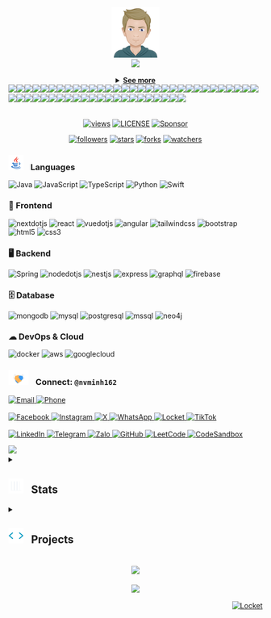 
<p align=center>
  <img height="100" src="https://github.com/nvminh162/nvminh162/blob/main/generator/utils/resources/nvminh162.png?raw=true" alt="nvminh162">
  </br>
  <img src="https://readme-typing-svg.herokuapp.com/?font=Righteous&size=18&center=true&vCenter=true&width=500&height=50&duration=2000&color=ff69b4&lines=I'm+Nguyen+Van+Minh;+I'm+Paul+Nguyen;+Fullstack+Developer">  
</p>  

<details align=center>
  <summary>
    <strong>
      <u>See more</u>
    </strong>
  </summary>
  </br>
  <table align="center">
    <tr border="none">
  <!-- Introduce left -->
  <td width="50%" align="left">

  ```
  🏠 City: Go Vap, Ho Chi Minh

  💼 Job Title: Fullstack Developer

  🗣️ Languages: Vietnamese, English

  🛠️ Specialization: Building applications

  🤖 Interests: AI, code & problem-solving

  ☕ Hobbies: Gym, Coffee & Photography

  🎓 Education: Industrial University of Ho Chi Minh City (IUH)
  ```
  </td>
  <!-- Introduce right -->
  <td width="50%" align="left">
    <img src="https://github.com/nvminh162/nvminh162/blob/main/generator/utils/resources/nvminh162_coding.gif?raw=true" alt="nvminh162 coding" />
  </td>
      </tr>
  </table>
</details><picture><source media="(prefers-color-scheme: light)" srcset="https://nvminh162.github.io/nvminh162/generator/generated/ca83108f0cdfc99db92dc65f70382665607f9ea970759b6f6eb6663a5a643f99ddaf8e6833839446be3c97e9ac61e8259346d691f4a7ce283a42e79800379bc7.png"><source media="(prefers-color-scheme: dark)" srcset="https://nvminh162.github.io/nvminh162/generator/generated/519bfd1efa9ce711e04be428f0a56102f833ae87845c01111382c2040e8af9aa05ac2616bf2b9e44c9ff6e64033a726b703881e361ac99d106e233d7ec4678c8.png"><img src="https://nvminh162.github.io/nvminh162/generator/generated/ca83108f0cdfc99db92dc65f70382665607f9ea970759b6f6eb6663a5a643f99ddaf8e6833839446be3c97e9ac61e8259346d691f4a7ce283a42e79800379bc7.png" width="2.4822695035460995%" /></picture><a href="https://github.com"><picture><source media="(prefers-color-scheme: light)" srcset="https://nvminh162.github.io/nvminh162/generator/generated/d724966c104fd1ac72111cc12507b6b054764364b6f401cf6f18b768c697d28b43770f32a090baf456ac958fbfbc936aa2d06bba2ba6e2d572ddd56be812c29c.png"><source media="(prefers-color-scheme: dark)" srcset="https://nvminh162.github.io/nvminh162/generator/generated/9dd38cebaad30e70c94d66d4709a27d39fe465f582b4b35c8dfce21fa6b1de9dca8f57fe0668bbda48ffa220b5bcd7e704295b28044c35c8bbb6f104432bf119.png"><img src="https://nvminh162.github.io/nvminh162/generator/generated/d724966c104fd1ac72111cc12507b6b054764364b6f401cf6f18b768c697d28b43770f32a090baf456ac958fbfbc936aa2d06bba2ba6e2d572ddd56be812c29c.png" width="1.4184397163120568%" /></picture></a><picture><source media="(prefers-color-scheme: light)" srcset="https://nvminh162.github.io/nvminh162/generator/generated/f06c8a826be4a8d6296c8291cf585a85006330b1d993715ff7a270a4748c842af732d23e0d870f499150f8f96cb81a5b8158f877582d1162c60adf21c011752e.png"><source media="(prefers-color-scheme: dark)" srcset="https://nvminh162.github.io/nvminh162/generator/generated/25df61d4e48f96d1395e39814955bd99e1854fb898746458b821e13e3fc6b947200714166666d80414a023c75610b3db0994ab7182df26aa12e328911ab50fde.png"><img src="https://nvminh162.github.io/nvminh162/generator/generated/f06c8a826be4a8d6296c8291cf585a85006330b1d993715ff7a270a4748c842af732d23e0d870f499150f8f96cb81a5b8158f877582d1162c60adf21c011752e.png" width="0.9456264775413712%" /></picture><a href="https://github.com/nvminh162/nvminh162"><picture><source media="(prefers-color-scheme: light)" srcset="https://nvminh162.github.io/nvminh162/generator/generated/d1b1ce5b59b199264838783af7f381ea36d6228376d99a4c8c6354caf4df5f7f33f8468ac69c37687eda1147f07572fd54ecfa4f5363448f570c3a1a3e5d682b.png"><source media="(prefers-color-scheme: dark)" srcset="https://nvminh162.github.io/nvminh162/generator/generated/6f8582eb0285e625e9a210d78a956be116b527be8c14c6aa54bfdfe798aa31d2f2940889bfa821aeec44f723f5d5842793cd0b3bd0c2d4f435a15129d10e725f.png"><img src="https://nvminh162.github.io/nvminh162/generator/generated/d1b1ce5b59b199264838783af7f381ea36d6228376d99a4c8c6354caf4df5f7f33f8468ac69c37687eda1147f07572fd54ecfa4f5363448f570c3a1a3e5d682b.png" width="1.4184397163120568%" /></picture></a><picture><source media="(prefers-color-scheme: light)" srcset="https://nvminh162.github.io/nvminh162/generator/generated/f06c8a826be4a8d6296c8291cf585a85006330b1d993715ff7a270a4748c842af732d23e0d870f499150f8f96cb81a5b8158f877582d1162c60adf21c011752e.png"><source media="(prefers-color-scheme: dark)" srcset="https://nvminh162.github.io/nvminh162/generator/generated/25df61d4e48f96d1395e39814955bd99e1854fb898746458b821e13e3fc6b947200714166666d80414a023c75610b3db0994ab7182df26aa12e328911ab50fde.png"><img src="https://nvminh162.github.io/nvminh162/generator/generated/f06c8a826be4a8d6296c8291cf585a85006330b1d993715ff7a270a4748c842af732d23e0d870f499150f8f96cb81a5b8158f877582d1162c60adf21c011752e.png" width="0.9456264775413712%" /></picture><a href="https://github.com/nvminh162"><picture><source media="(prefers-color-scheme: light)" srcset="https://nvminh162.github.io/nvminh162/generator/generated/e088cd72721816e5d25a58a7f225c9951217f7830a3083adb1b35f33de4fe92fa0eb0957dd15946621a181e4d40cd80df4849b19153532f536b0ec396524a570.png"><source media="(prefers-color-scheme: dark)" srcset="https://nvminh162.github.io/nvminh162/generator/generated/87f2b494856008d5c3297156297f9717edc7434ac4184006cb955cd11d66a1bdf4292e38d42ab3923c2624f18258337e3ceee233639ae91abe0cb70306ec3983.png"><img src="https://nvminh162.github.io/nvminh162/generator/generated/e088cd72721816e5d25a58a7f225c9951217f7830a3083adb1b35f33de4fe92fa0eb0957dd15946621a181e4d40cd80df4849b19153532f536b0ec396524a570.png" width="1.4184397163120568%" /></picture></a><picture><source media="(prefers-color-scheme: light)" srcset="https://nvminh162.github.io/nvminh162/generator/generated/03144eec6fb38ea493000b0d7c2f468e537f8d3141b22ab43930ad6df09d33db399a8ec3ac96b980cf5ee419ac8e2aceb9251847f4d125390bc27d3b4a733998.png"><source media="(prefers-color-scheme: dark)" srcset="https://nvminh162.github.io/nvminh162/generator/generated/b95f6a375dd21d080c9891112487a4421d19b8b4398928cd067fbfdc12a18a4aa6f05a21b4d87864d340dc5dd65a84277cae86eccd02be5a308850d9cd9e7de7.png"><img src="https://nvminh162.github.io/nvminh162/generator/generated/03144eec6fb38ea493000b0d7c2f468e537f8d3141b22ab43930ad6df09d33db399a8ec3ac96b980cf5ee419ac8e2aceb9251847f4d125390bc27d3b4a733998.png" width="2.2458628841607564%" /></picture><a href="https://nvminh162.github.io/nvminh162.dev"><picture><source media="(prefers-color-scheme: light)" srcset="https://nvminh162.github.io/nvminh162/generator/generated/4f7201380041f385f00cef962bb05a7f221fbdf66762a94429d1259c74cb512ed459c33838b0cc0b8fcc1b82214e06bfa8a33cbd9aa9bc8edfd8c2d0440b7491.png"><source media="(prefers-color-scheme: dark)" srcset="https://nvminh162.github.io/nvminh162/generator/generated/9bb8238e0dece94ea4c541d4b6945470996cfc839b522b75e4c09270e32e1d7a6324e0e49b951222b02ce6566dcba92eca16a7a7e89749d4d786d333432046f4.png"><img src="https://nvminh162.github.io/nvminh162/generator/generated/4f7201380041f385f00cef962bb05a7f221fbdf66762a94429d1259c74cb512ed459c33838b0cc0b8fcc1b82214e06bfa8a33cbd9aa9bc8edfd8c2d0440b7491.png" width="14.420803782505912%" /></picture></a><a href="https://tiktok.com/@nvminh162"><picture><source media="(prefers-color-scheme: light)" srcset="https://nvminh162.github.io/nvminh162/generator/generated/1a314d45d2945a6bde1eb825f5db089d6bc7d1bbca96f0e9d57e14e40ce5e8091009738f1bf116d350764ef702dd9f47119231ba93c9e150772e2512078a1ede.png"><source media="(prefers-color-scheme: dark)" srcset="https://nvminh162.github.io/nvminh162/generator/generated/12937250082898a9e67fe1a0978e25a3ee2c1dff0fafd5a43152bf74cd546f5bef28ff49fa31f675c5a213d35385a09101663f2ba98844e7b0b1c2aa3c6f89f5.png"><img src="https://nvminh162.github.io/nvminh162/generator/generated/1a314d45d2945a6bde1eb825f5db089d6bc7d1bbca96f0e9d57e14e40ce5e8091009738f1bf116d350764ef702dd9f47119231ba93c9e150772e2512078a1ede.png" width="14.420803782505912%" /></picture></a><picture><source media="(prefers-color-scheme: light)" srcset="https://nvminh162.github.io/nvminh162/generator/generated/597329f9b439fdf32d63ee966ee2a4cb1b557bb21c0c3045f62570a27b26a6d0b47e478315eb6867db31d296e259ccd015d8b1496f3698fb153a36c7ca33cfa8.png"><source media="(prefers-color-scheme: dark)" srcset="https://nvminh162.github.io/nvminh162/generator/generated/30f12dd54e806a36eaffdc151e2304007de0319f17a42ef8c580944181a037231b1cdd50ce2be2231dd32a45e941c0883c750e7d86d75e98bc55fad091824129.png"><img src="https://nvminh162.github.io/nvminh162/generator/generated/597329f9b439fdf32d63ee966ee2a4cb1b557bb21c0c3045f62570a27b26a6d0b47e478315eb6867db31d296e259ccd015d8b1496f3698fb153a36c7ca33cfa8.png" width="1.1820330969267139%" /></picture><a href="https://instagram.com/nvminh162"><picture><source media="(prefers-color-scheme: light)" srcset="https://nvminh162.github.io/nvminh162/generator/generated/4581acb65ae7aed08c14e6370db2d55f3cfed18a77efd91a8f35d5881ab0b7128b7cdd51b52a9b529d6f20932fad509874fa6743604c3a2f3e269e7ef7945477.png"><source media="(prefers-color-scheme: dark)" srcset="https://nvminh162.github.io/nvminh162/generator/generated/56377f7a278b5f2d2e5bb4a3581b139aad52995a9009a4a37b1bcea3987df6425cc361f280fb0073f18128573963b9d865748bf8ce7f00229e071ebe97cfa8b3.png"><img src="https://nvminh162.github.io/nvminh162/generator/generated/4581acb65ae7aed08c14e6370db2d55f3cfed18a77efd91a8f35d5881ab0b7128b7cdd51b52a9b529d6f20932fad509874fa6743604c3a2f3e269e7ef7945477.png" width="14.893617021276595%" /></picture></a><picture><source media="(prefers-color-scheme: light)" srcset="https://nvminh162.github.io/nvminh162/generator/generated/f5f61aab6b31c861483f886f589f46625f2071cb718d4b118fb06763850a18181a2162d8d1899dc3c0368aca8d808ee8fc6ccf47e29e60c6431a5f6c7107bd6f.png"><source media="(prefers-color-scheme: dark)" srcset="https://nvminh162.github.io/nvminh162/generator/generated/4636e8f9d5aae348e3ba7002c3256342eef345ce4adae7b07d752c42b1c9bcaf60bfb38653047aba716dcf67e0c54835881a9c1db219c5918775261597b4bb96.png"><img src="https://nvminh162.github.io/nvminh162/generator/generated/f5f61aab6b31c861483f886f589f46625f2071cb718d4b118fb06763850a18181a2162d8d1899dc3c0368aca8d808ee8fc6ccf47e29e60c6431a5f6c7107bd6f.png" width="0.2364066193853428%" /></picture><a href="https://x.com/nvminh16"><picture><source media="(prefers-color-scheme: light)" srcset="https://nvminh162.github.io/nvminh162/generator/generated/1d81ba50d3ce68e7d6f283e27ab46ce656385e58ce730b85433c3f37e1e22737676ee6fd8bc5d5c0ff2374a5ce471b8e31555eb72a8e18654549616dd0693b70.png"><source media="(prefers-color-scheme: dark)" srcset="https://nvminh162.github.io/nvminh162/generator/generated/a9ca47b6182e2af1344468da54d99b769d77b5d5e04c79f773e360c162290f57f2bb540e2fc956213e07f413d4c747a8ad9aa49c05ac24576e2307937692c3bc.png"><img src="https://nvminh162.github.io/nvminh162/generator/generated/1d81ba50d3ce68e7d6f283e27ab46ce656385e58ce730b85433c3f37e1e22737676ee6fd8bc5d5c0ff2374a5ce471b8e31555eb72a8e18654549616dd0693b70.png" width="14.775413711583923%" /></picture></a><picture><source media="(prefers-color-scheme: light)" srcset="https://nvminh162.github.io/nvminh162/generator/generated/f5f61aab6b31c861483f886f589f46625f2071cb718d4b118fb06763850a18181a2162d8d1899dc3c0368aca8d808ee8fc6ccf47e29e60c6431a5f6c7107bd6f.png"><source media="(prefers-color-scheme: dark)" srcset="https://nvminh162.github.io/nvminh162/generator/generated/4636e8f9d5aae348e3ba7002c3256342eef345ce4adae7b07d752c42b1c9bcaf60bfb38653047aba716dcf67e0c54835881a9c1db219c5918775261597b4bb96.png"><img src="https://nvminh162.github.io/nvminh162/generator/generated/f5f61aab6b31c861483f886f589f46625f2071cb718d4b118fb06763850a18181a2162d8d1899dc3c0368aca8d808ee8fc6ccf47e29e60c6431a5f6c7107bd6f.png" width="0.2364066193853428%" /></picture><a href="https://youtube.com/@nvminh162"><picture><source media="(prefers-color-scheme: light)" srcset="https://nvminh162.github.io/nvminh162/generator/generated/bda44648d75f8102540bd192dbaaefbae40393c2157aacfbfd0d958adc4e0740cfafbcfd086d3019e3187be18e182263d9aeed43a68cf9571d3e4eb6a7ae11de.png"><source media="(prefers-color-scheme: dark)" srcset="https://nvminh162.github.io/nvminh162/generator/generated/cffc509b4c1ea233efba4cff997e6386cc7440b9e651986cce43a1da72316c624226f9d40b380f70fec03bbd89500a24630204b319a2599301e28a5e5555abe2.png"><img src="https://nvminh162.github.io/nvminh162/generator/generated/bda44648d75f8102540bd192dbaaefbae40393c2157aacfbfd0d958adc4e0740cfafbcfd086d3019e3187be18e182263d9aeed43a68cf9571d3e4eb6a7ae11de.png" width="14.775413711583923%" /></picture></a><picture><source media="(prefers-color-scheme: light)" srcset="https://nvminh162.github.io/nvminh162/generator/generated/23f90f56c4d8a91b7a82678b72314cf110f99ce85126ec301086bb24d99034c55924323011970d306e36fc9e31b7fa2af1939d4ee8ea2ed6a95fbd7d98070021.png"><source media="(prefers-color-scheme: dark)" srcset="https://nvminh162.github.io/nvminh162/generator/generated/34b0aee0dca57e795e3ea370dc4fd54a1fee5111943511055c96a3810cf46c04cdcbc8e52ea0484f0d653f66d2067c2210a098fa55e69639ba1edb4022f9888b.png"><img src="https://nvminh162.github.io/nvminh162/generator/generated/23f90f56c4d8a91b7a82678b72314cf110f99ce85126ec301086bb24d99034c55924323011970d306e36fc9e31b7fa2af1939d4ee8ea2ed6a95fbd7d98070021.png" width="0.7092198581560284%" /></picture><a href="https://github.com/nvminh162/nvminh162/issues/new"><picture><source media="(prefers-color-scheme: light)" srcset="https://nvminh162.github.io/nvminh162/generator/generated/54b12684018b3e468b1383c224a414c3be995d5afc08b0bcf752fb5d37588ba987daad1b01febdc50558af6bb7df959e0d6690de70a522f85c61e200b99f1f79.png"><source media="(prefers-color-scheme: dark)" srcset="https://nvminh162.github.io/nvminh162/generator/generated/741a9d5614908f3b84f46fa661819d60169b986420aa37441684332656dfb531b770fb7d13c95ec78a9f7c178888e670739a9f86a848229e0f925bc93dcdb048.png"><img src="https://nvminh162.github.io/nvminh162/generator/generated/54b12684018b3e468b1383c224a414c3be995d5afc08b0bcf752fb5d37588ba987daad1b01febdc50558af6bb7df959e0d6690de70a522f85c61e200b99f1f79.png" width="3.546099290780142%" /></picture></a><picture><source media="(prefers-color-scheme: light)" srcset="https://nvminh162.github.io/nvminh162/generator/generated/bf7c083066cb3422541e8e3cd3ab6be2e501488f0068e0e24f52cd424d7bea90c15f80b4b65deb1953b9e39293550fed36773f5aa3db417b7b7f4a6655560450.png"><source media="(prefers-color-scheme: dark)" srcset="https://nvminh162.github.io/nvminh162/generator/generated/e3294606465429e4fc65849fad0b18ebec51cfef22f1668393610a5823bd494a3ff9a933869d57517f8ef88fa0b12d9f5a9c15d28845c95acf600ed734333cd0.png"><img src="https://nvminh162.github.io/nvminh162/generator/generated/bf7c083066cb3422541e8e3cd3ab6be2e501488f0068e0e24f52cd424d7bea90c15f80b4b65deb1953b9e39293550fed36773f5aa3db417b7b7f4a6655560450.png" width="5.91016548463357%" /></picture><a href="https://github.com/nvminh162"><picture><source media="(prefers-color-scheme: light)" srcset="https://nvminh162.github.io/nvminh162/generator/generated/1ed11a6c427305e1271f13aaea97fe3fd9b4a7e1c1515860649807894787c0d353b173750aac1b5f6060298447ded8a636f9f8f2ab2f84bc5cb382a264aac018.png"><source media="(prefers-color-scheme: dark)" srcset="https://nvminh162.github.io/nvminh162/generator/generated/295e5c80fb8f8aac9945b1e2e72f5b147be4c0d423f5471af45e5957b927fb2bb4d77f48f47def3084f387f37bb641eeaaf075a6f82362964b489619336300f2.png"><img src="https://nvminh162.github.io/nvminh162/generator/generated/1ed11a6c427305e1271f13aaea97fe3fd9b4a7e1c1515860649807894787c0d353b173750aac1b5f6060298447ded8a636f9f8f2ab2f84bc5cb382a264aac018.png" width="3.309692671394799%" /></picture></a><picture><source media="(prefers-color-scheme: light)" srcset="https://nvminh162.github.io/nvminh162/generator/generated/f641045892a68cbd560fbda7a6581fdc8f7ae834e64ff440351f519a9dd88686cc632d89ef92c2119ef71720ce8f43b36b69aca4c902cb55801b70f5b2f64a1a.png"><source media="(prefers-color-scheme: dark)" srcset="https://nvminh162.github.io/nvminh162/generator/generated/c12a1db6b2a8b27a4f786505381a961b39004087e45afaf9505cff500dd5d92eae07fb68c1fddb6af51c1157a3289dd1484d161ebe139e9e5eb5fc6326359621.png"><img src="https://nvminh162.github.io/nvminh162/generator/generated/f641045892a68cbd560fbda7a6581fdc8f7ae834e64ff440351f519a9dd88686cc632d89ef92c2119ef71720ce8f43b36b69aca4c902cb55801b70f5b2f64a1a.png" width="0.7092198581560284%" /></picture><picture><source media="(prefers-color-scheme: light)" srcset="https://nvminh162.github.io/nvminh162/generator/generated/8c597673fa594dc952ddde5af35bf6caaba0fa41560e8bb092189020216963257a55854df7a49d4ae34bb39ebc2beae03db525a4b108c349a355d4e04b2d0770.png"><source media="(prefers-color-scheme: dark)" srcset="https://nvminh162.github.io/nvminh162/generator/generated/fe1cbc426cdde09fd64215f5c2cabfaa09670ec29eb1a019bd2d4cf63a873c00fe470a5dd65b66fbde62ae3bfbf99821c08ad64f4b3efef75b9d405b8fe29742.png"><img src="https://nvminh162.github.io/nvminh162/generator/generated/8c597673fa594dc952ddde5af35bf6caaba0fa41560e8bb092189020216963257a55854df7a49d4ae34bb39ebc2beae03db525a4b108c349a355d4e04b2d0770.png" width="8.865248226950355%" /></picture><a href="https://github.com/nvminh162"><picture><source media="(prefers-color-scheme: light)" srcset="https://nvminh162.github.io/nvminh162/generator/generated/2c93c816c582494ef10e639f216116245e1939910ec6ff10227d77c6c412850d812bc967c5cb23331e9d3e9cfbd362cb795ba658537032599558b2bb6eb33b05.png"><source media="(prefers-color-scheme: dark)" srcset="https://nvminh162.github.io/nvminh162/generator/generated/c89a9a753129b412c183c52457bbb069b54219c2e90ac2be794ea052086acca38a696542359556d62564955c698c1555d2901057515573f83f66cec624152e1d.png"><img src="https://nvminh162.github.io/nvminh162/generator/generated/2c93c816c582494ef10e639f216116245e1939910ec6ff10227d77c6c412850d812bc967c5cb23331e9d3e9cfbd362cb795ba658537032599558b2bb6eb33b05.png" width="1.5366430260047281%" /></picture></a><picture><source media="(prefers-color-scheme: light)" srcset="https://nvminh162.github.io/nvminh162/generator/generated/b85fb7049a6821fc8915369385a39e8a426a6c17ec6eaac2ce098d829d0ae97ac0e5744b5cc678a3d2dfe65107c88d02863fccfbe3500afd771ecc6e9c200bf8.png"><source media="(prefers-color-scheme: dark)" srcset="https://nvminh162.github.io/nvminh162/generator/generated/65ed923b5e17022ebdb72fb00f4e556424c84f3ede501d8b8006dbc34ac6253bded2c152c9e547faf36f4ec6d514a925598b7345c4e773bf85b29d451a0e6342.png"><img src="https://nvminh162.github.io/nvminh162/generator/generated/b85fb7049a6821fc8915369385a39e8a426a6c17ec6eaac2ce098d829d0ae97ac0e5744b5cc678a3d2dfe65107c88d02863fccfbe3500afd771ecc6e9c200bf8.png" width="1.8912529550827424%" /></picture><a href="https://nvminh162.github.io/nvminh162.dev"><picture><source media="(prefers-color-scheme: light)" srcset="https://nvminh162.github.io/nvminh162/generator/generated/f104317f8d591077a822e9bc45ef1e5a574c0d049c43cc069599b834897c2d78fa73aa33a19857cb9a453ebdaa48cc9a56b1679558c11c3237abea4e736fb920.png"><source media="(prefers-color-scheme: dark)" srcset="https://nvminh162.github.io/nvminh162/generator/generated/718b6f31db5564705b8094266a4b7036b299470b6176f8e2c45f8057ade97afcefcadef88c005e3c73e5b26e7c72c729d2718236dfff781e2fe2efd9756784ca.png"><img src="https://nvminh162.github.io/nvminh162/generator/generated/f104317f8d591077a822e9bc45ef1e5a574c0d049c43cc069599b834897c2d78fa73aa33a19857cb9a453ebdaa48cc9a56b1679558c11c3237abea4e736fb920.png" width="86.99763593380615%" /></picture></a><picture><source media="(prefers-color-scheme: light)" srcset="https://nvminh162.github.io/nvminh162/generator/generated/40204f0bb3f056cd387712574833e372ec284b4c37e97caec0d813d9aa4d1beeb34b21da98920c2c9569423e31f5f24c89c17cacf2cec5b7f36961bb069e1c96.png"><source media="(prefers-color-scheme: dark)" srcset="https://nvminh162.github.io/nvminh162/generator/generated/7744272c840db90c80e96a1bb14f5b23240d3301315b7f62ff32acda74c1793a5224f78ff716294cd5407fc152bc4b98b7365f3166f55a0523005eedaed0cb74.png"><img src="https://nvminh162.github.io/nvminh162/generator/generated/40204f0bb3f056cd387712574833e372ec284b4c37e97caec0d813d9aa4d1beeb34b21da98920c2c9569423e31f5f24c89c17cacf2cec5b7f36961bb069e1c96.png" width="0.7092198581560284%" /></picture><picture><source media="(prefers-color-scheme: light)" srcset="https://nvminh162.github.io/nvminh162/generator/generated/ef79bdfc309beb2e656f1e992d12c8868d6c2a6793092113136fc543e1d3eaffc47c340d8308a60bf468d17733f97553c12c0c39fcdfa1e91ab4e9fce294eaea.png"><source media="(prefers-color-scheme: dark)" srcset="https://nvminh162.github.io/nvminh162/generator/generated/de4932794a12a8353a3c947fc02f1d8e08f6c30b9dc9cae4338c8b1f1a540e726095f9c0e7cbab94e5f9587746aefd4918b4f46df986c955ec0f266063ee4311.png"><img src="https://nvminh162.github.io/nvminh162/generator/generated/ef79bdfc309beb2e656f1e992d12c8868d6c2a6793092113136fc543e1d3eaffc47c340d8308a60bf468d17733f97553c12c0c39fcdfa1e91ab4e9fce294eaea.png" width="100%" /></picture><picture><source media="(prefers-color-scheme: light)" srcset="https://nvminh162.github.io/nvminh162/generator/generated/351903b727a772b56f04b8da981a323bd1d5147219c9be8582fc99b1a319ffce02c2699e63ccb1713e56312a369775cedef245571b185142cabd23c5009e56ae.png"><source media="(prefers-color-scheme: dark)" srcset="https://nvminh162.github.io/nvminh162/generator/generated/aece4e23e3e2d06c5b409c7f98572d9d6260907f03ef78f7a6573eacfb7c1171f37a684895b0927723f3b1cbf1a2e0695802c0c58af7d376b96b2f64905b4063.png"><img src="https://nvminh162.github.io/nvminh162/generator/generated/351903b727a772b56f04b8da981a323bd1d5147219c9be8582fc99b1a319ffce02c2699e63ccb1713e56312a369775cedef245571b185142cabd23c5009e56ae.png" width="20.44917257683215%" /></picture><a href="#"><picture><source media="(prefers-color-scheme: light)" srcset="https://nvminh162.github.io/nvminh162/generator/generated/120d66a498e3a41f60ecf7c5c9a2db3ef599a89c3652398b0f0d4e9555a886d0ff5d7654efd3b536f13771a01ef5977aff6e8c97d7aa49af464187df1bdfbffb.png"><source media="(prefers-color-scheme: dark)" srcset="https://nvminh162.github.io/nvminh162/generator/generated/3e86ab8d324ae6a4a4bea42a26505cec0cc6929bfe242df3fb8d5e8d951727ca23b7be7218b011929685b3e0d39d5714efc40fde6d37c60b472130d6106d60d6.png"><img src="https://nvminh162.github.io/nvminh162/generator/generated/120d66a498e3a41f60ecf7c5c9a2db3ef599a89c3652398b0f0d4e9555a886d0ff5d7654efd3b536f13771a01ef5977aff6e8c97d7aa49af464187df1bdfbffb.png" width="15.839243498817968%" /></picture></a><picture><source media="(prefers-color-scheme: light)" srcset="https://nvminh162.github.io/nvminh162/generator/generated/08a4377e312b23ab1d02992ebc4bacec5072b173f2e00bddd7301607aa7c5e55e003077efa8dbb2b9473216bd690fe6adf7e1c1cc98d1e2aa56f3eb17a0239d0.png"><source media="(prefers-color-scheme: dark)" srcset="https://nvminh162.github.io/nvminh162/generator/generated/c17698351d354494435fa3728d59cb27fd25177afde94edc70a6b5ffe9bc284178e6b9da29325757f27adac5b58daea1299be6ccc96d77b45c1bf3cf106e7cca.png"><img src="https://nvminh162.github.io/nvminh162/generator/generated/08a4377e312b23ab1d02992ebc4bacec5072b173f2e00bddd7301607aa7c5e55e003077efa8dbb2b9473216bd690fe6adf7e1c1cc98d1e2aa56f3eb17a0239d0.png" width="6.8557919621749415%" /></picture><a href="#"><picture><source media="(prefers-color-scheme: light)" srcset="https://nvminh162.github.io/nvminh162/generator/generated/6701063014655ec3ee3c48ce35b28371cc614639f08ebb1876d1716c4b17b990a0b077cc6f093069632e216438f804807b9b476bc3688f8680e470e90a9cb45b.png"><source media="(prefers-color-scheme: dark)" srcset="https://nvminh162.github.io/nvminh162/generator/generated/4737610a79781932f1e0defe835d7b3c647b08a6179b8de839f527dd63714509e89315fb9521cd3ec9c1cefe6a7736e88596caaca494bad35f38ad274f5b113f.png"><img src="https://nvminh162.github.io/nvminh162/generator/generated/6701063014655ec3ee3c48ce35b28371cc614639f08ebb1876d1716c4b17b990a0b077cc6f093069632e216438f804807b9b476bc3688f8680e470e90a9cb45b.png" width="13.59338061465721%" /></picture></a><picture><source media="(prefers-color-scheme: light)" srcset="https://nvminh162.github.io/nvminh162/generator/generated/3a40ac5cc534f146a0fff87e50797e0708fec2a771729bd9905b6a870de7322fc4fea5c79a58921615df31442febfae81357ac4967783c1b8960d73136a96a35.png"><source media="(prefers-color-scheme: dark)" srcset="https://nvminh162.github.io/nvminh162/generator/generated/7e40b95906e9f1a29e3301b4b1853969d8101792eac963b65c77c97ada1d7976337e4d10ddcc056fb5758f8fb2f8b37180086039dcddcb584bb37f0e441bebb9.png"><img src="https://nvminh162.github.io/nvminh162/generator/generated/3a40ac5cc534f146a0fff87e50797e0708fec2a771729bd9905b6a870de7322fc4fea5c79a58921615df31442febfae81357ac4967783c1b8960d73136a96a35.png" width="6.8557919621749415%" /></picture><a href="#"><picture><source media="(prefers-color-scheme: light)" srcset="https://nvminh162.github.io/nvminh162/generator/generated/046c4e6f6ae80e1e2ff16a9a41ca372b4dee234573551d134df1c279afb5c2e18e07597846fb8b9c9b58d590987284639ad662f092dd899abec8d071ec83da34.png"><source media="(prefers-color-scheme: dark)" srcset="https://nvminh162.github.io/nvminh162/generator/generated/697abbdcc832085cc43b5b50aa3a78a84c0d190d09b5b203927c3c486e5d6f564abfd7f78c00760b789b680ff1dd2b536ffbdc1c6b28362d2b24b5af6bc69afe.png"><img src="https://nvminh162.github.io/nvminh162/generator/generated/046c4e6f6ae80e1e2ff16a9a41ca372b4dee234573551d134df1c279afb5c2e18e07597846fb8b9c9b58d590987284639ad662f092dd899abec8d071ec83da34.png" width="15.839243498817968%" /></picture></a><picture><source media="(prefers-color-scheme: light)" srcset="https://nvminh162.github.io/nvminh162/generator/generated/cc4e3b61cf2aeb0cd17d1eb34566b6d9370f784711166bce27982007566e8391375319b7689b7de947c98c8c46419ef75fa881bddc073f5fab5662c4b934931a.png"><source media="(prefers-color-scheme: dark)" srcset="https://nvminh162.github.io/nvminh162/generator/generated/e3e6eca3aef1661f7ed2a6bc7dd413ce18b461e03c27590b8494d6b45c73eaff51168145f51c6cb8cb9356e1d117046ce5fa3e9afa0cee6ab266872cb92926ab.png"><img src="https://nvminh162.github.io/nvminh162/generator/generated/cc4e3b61cf2aeb0cd17d1eb34566b6d9370f784711166bce27982007566e8391375319b7689b7de947c98c8c46419ef75fa881bddc073f5fab5662c4b934931a.png" width="20.56737588652482%" /></picture><picture><source media="(prefers-color-scheme: light)" srcset="https://nvminh162.github.io/nvminh162/generator/generated/1ef88b49bc5350269511e5826ba5120718f82762ca053ad4bd3382adc01a4dfe4f3dc93b1b18a7986fa3504c0d12610574aff330af1d45b8da202324a63e15df.png"><source media="(prefers-color-scheme: dark)" srcset="https://nvminh162.github.io/nvminh162/generator/generated/cd165813266c21326b5c02f4607a75f526737d5ff37b595dfe4e43e76cc00e33f07ef1da6bd8956d374405fd8b2511bada454a3639360409c69f65feb4a7b106.png"><img src="https://nvminh162.github.io/nvminh162/generator/generated/1ef88b49bc5350269511e5826ba5120718f82762ca053ad4bd3382adc01a4dfe4f3dc93b1b18a7986fa3504c0d12610574aff330af1d45b8da202324a63e15df.png" width="16.78486997635934%" /></picture><a href="https://github.com/nvminh162/nvminh162/blob/main/README.md"><picture><source media="(prefers-color-scheme: light)" srcset="https://nvminh162.github.io/nvminh162/generator/generated/f6e5b6110f8f661ff9c6bd9c6978311ac13fa1328844ce2f1430b8f5c36456a2b622189ab3cd3ad79d1fdf24de5ee05cdcdd31d6bb740c07866e86b4db27928c.png"><source media="(prefers-color-scheme: dark)" srcset="https://nvminh162.github.io/nvminh162/generator/generated/3cc8163a1cbbcb952fcd3eb6ba0f06744aee4c4e1cfc5c515e594ed08878ec3e7f4e3568a8414be19cdc5bf125eb27c41a0940a69187ebfb1263a40f884205c5.png"><img src="https://nvminh162.github.io/nvminh162/generator/generated/f6e5b6110f8f661ff9c6bd9c6978311ac13fa1328844ce2f1430b8f5c36456a2b622189ab3cd3ad79d1fdf24de5ee05cdcdd31d6bb740c07866e86b4db27928c.png" width="43.61702127659575%" /></picture></a><picture><source media="(prefers-color-scheme: light)" srcset="https://nvminh162.github.io/nvminh162/generator/generated/a9d1ca2e37092ac39b502f5b510df531c3542c2026d7d8da5672bb6b7e27714d8e8fe9f1e2c2e43e8910ba4322645614a4b11a1b330a628ddce6f8dc73e0d838.png"><source media="(prefers-color-scheme: dark)" srcset="https://nvminh162.github.io/nvminh162/generator/generated/1a41c4ad94136f83938bf5411071bb3a7d440e1f057d067f2d8091400d4e42c14f93d0e4ecfc1e7f2414130801d785c957abebb6e7b2e23272bc0f5c97c2f30d.png"><img src="https://nvminh162.github.io/nvminh162/generator/generated/a9d1ca2e37092ac39b502f5b510df531c3542c2026d7d8da5672bb6b7e27714d8e8fe9f1e2c2e43e8910ba4322645614a4b11a1b330a628ddce6f8dc73e0d838.png" width="3.4278959810874707%" /></picture><a href="https://github.com/nvminh162/nvminh162/blob/main/generator/data/figma-exports/nvminh162-dark.png"><picture><source media="(prefers-color-scheme: light)" srcset="https://nvminh162.github.io/nvminh162/generator/generated/d99c816cd83e9b484eaef1406f5b3428c5db29ccbca62201d866f8ac10b573ca6edf5f30be4012c00f6c976368fe92aaf45320c395a4dc4a31b9ef84a488d352.png"><source media="(prefers-color-scheme: dark)" srcset="https://nvminh162.github.io/nvminh162/generator/generated/631dd9b20e9184d679776c47bcf0def3b59c8e98c6e1ba62ba744bfc1c66ff8b8ae9fa25e1cc4fff780af122d45d9a0e60ba7f3aaeca77b30200e7288e2920a4.png"><img src="https://nvminh162.github.io/nvminh162/generator/generated/d99c816cd83e9b484eaef1406f5b3428c5db29ccbca62201d866f8ac10b573ca6edf5f30be4012c00f6c976368fe92aaf45320c395a4dc4a31b9ef84a488d352.png" width="19.38534278959811%" /></picture></a><picture><source media="(prefers-color-scheme: light)" srcset="https://nvminh162.github.io/nvminh162/generator/generated/1ef88b49bc5350269511e5826ba5120718f82762ca053ad4bd3382adc01a4dfe4f3dc93b1b18a7986fa3504c0d12610574aff330af1d45b8da202324a63e15df.png"><source media="(prefers-color-scheme: dark)" srcset="https://nvminh162.github.io/nvminh162/generator/generated/cd165813266c21326b5c02f4607a75f526737d5ff37b595dfe4e43e76cc00e33f07ef1da6bd8956d374405fd8b2511bada454a3639360409c69f65feb4a7b106.png"><img src="https://nvminh162.github.io/nvminh162/generator/generated/1ef88b49bc5350269511e5826ba5120718f82762ca053ad4bd3382adc01a4dfe4f3dc93b1b18a7986fa3504c0d12610574aff330af1d45b8da202324a63e15df.png" width="16.78486997635934%" /></picture><picture><source media="(prefers-color-scheme: light)" srcset="https://nvminh162.github.io/nvminh162/generator/generated/b3b42481b1b860d92094aca2908afb03bac6e04d88d08e8b4475f49cec9db7d67ea9a6c3f54ae4b6fb0923cac9016bfedd77d1c19281735da81e5fed8a36d302.png"><source media="(prefers-color-scheme: dark)" srcset="https://nvminh162.github.io/nvminh162/generator/generated/6ec326d9c818a35611dedb957cab262d5b292ba94811aa1d20b869f2510ad0f6a998fc6ab3a7c0d21821dc0dfb2515ae415ba96efc31a51896468a4d37d9f0fb.png"><img src="https://nvminh162.github.io/nvminh162/generator/generated/b3b42481b1b860d92094aca2908afb03bac6e04d88d08e8b4475f49cec9db7d67ea9a6c3f54ae4b6fb0923cac9016bfedd77d1c19281735da81e5fed8a36d302.png" width="16.78486997635934%" /></picture><a href="https://github.com/nvminh162/nvminh162/blob/main/README.md"><picture><source media="(prefers-color-scheme: light)" srcset="https://nvminh162.github.io/nvminh162/generator/generated/readme-light.c506dff543a66c9bc9a2d3e45d64e95a92ffcf57716ef4388090dd2a0c905346d56f9aff1a37effe6af773d44667ac487450bd8fe7c4679c0678e513b3f0d7a7.png"><source media="(prefers-color-scheme: dark)" srcset="https://nvminh162.github.io/nvminh162/generator/generated/readme-dark.8d02584fd6a7275998d87596a644bd6c29e0790387afce11362492c1e26164d027e52bea74cf68f2f254db9d7d930162ba9b89810cd220ddef59c7758605d7f0.png"><img src="https://nvminh162.github.io/nvminh162/generator/generated/readme-light.c506dff543a66c9bc9a2d3e45d64e95a92ffcf57716ef4388090dd2a0c905346d56f9aff1a37effe6af773d44667ac487450bd8fe7c4679c0678e513b3f0d7a7.png" width="43.61702127659575%" /></picture></a><picture><source media="(prefers-color-scheme: light)" srcset="https://nvminh162.github.io/nvminh162/generator/generated/9e9ba37072ca21630e337f7399d557a1402540c540905b93b405735777af4e13f95ea7cbf151ef0a38fe150d6f469d3de11917b6cf72b795d257c5e6f22e1ea4.png"><source media="(prefers-color-scheme: dark)" srcset="https://nvminh162.github.io/nvminh162/generator/generated/39822fde2b2347e7db7affdaa9c059284581bc6eee1fbae669659ac91fe92b15774382b295bf0819664c4ce783372e083f0bb85b254f619021b24af35140db4d.png"><img src="https://nvminh162.github.io/nvminh162/generator/generated/9e9ba37072ca21630e337f7399d557a1402540c540905b93b405735777af4e13f95ea7cbf151ef0a38fe150d6f469d3de11917b6cf72b795d257c5e6f22e1ea4.png" width="3.4278959810874707%" /></picture><a href="https://github.com/nvminh162/nvminh162/blob/main/generator/data/figma-exports/nvminh162-dark.png"><picture><source media="(prefers-color-scheme: light)" srcset="https://nvminh162.github.io/nvminh162/generator/generated/9680a2fcd6743d0c86a802b4b9f8946b540aeedc622ab69fa62a27a4cca35f970e05c62b66faa8ab1f7257f4afe289fb486af443904bc00a4aa519428a973b76.png"><source media="(prefers-color-scheme: dark)" srcset="https://nvminh162.github.io/nvminh162/generator/generated/72591ec0d75674606c4c72d943a82ad0b7785aa4604ce4cf394abe7a46be5f286f618c4a962ba8613de31ad3a15464ce875f3df1472685bae6eeefc2270bd497.png"><img src="https://nvminh162.github.io/nvminh162/generator/generated/9680a2fcd6743d0c86a802b4b9f8946b540aeedc622ab69fa62a27a4cca35f970e05c62b66faa8ab1f7257f4afe289fb486af443904bc00a4aa519428a973b76.png" width="19.38534278959811%" /></picture></a><picture><source media="(prefers-color-scheme: light)" srcset="https://nvminh162.github.io/nvminh162/generator/generated/b3b42481b1b860d92094aca2908afb03bac6e04d88d08e8b4475f49cec9db7d67ea9a6c3f54ae4b6fb0923cac9016bfedd77d1c19281735da81e5fed8a36d302.png"><source media="(prefers-color-scheme: dark)" srcset="https://nvminh162.github.io/nvminh162/generator/generated/6ec326d9c818a35611dedb957cab262d5b292ba94811aa1d20b869f2510ad0f6a998fc6ab3a7c0d21821dc0dfb2515ae415ba96efc31a51896468a4d37d9f0fb.png"><img src="https://nvminh162.github.io/nvminh162/generator/generated/b3b42481b1b860d92094aca2908afb03bac6e04d88d08e8b4475f49cec9db7d67ea9a6c3f54ae4b6fb0923cac9016bfedd77d1c19281735da81e5fed8a36d302.png" width="16.78486997635934%" /></picture><picture><source media="(prefers-color-scheme: light)" srcset="https://nvminh162.github.io/nvminh162/generator/generated/78d10e9d4730eb0f98d542287969b652c62ccb82c8f8a77657cb63e9679940317d7dc8c7fd5f055a38e341e7cd29ab36e73ef5110ca43228781058a16571c15d.png"><source media="(prefers-color-scheme: dark)" srcset="https://nvminh162.github.io/nvminh162/generator/generated/c23be76c6a1fab0d4803719da9042ba3ecbbbd3ad77a7fa1b5e509fba51c93faf1a7cc62ade1f59af6962d512f7f9559b38af4bbaa9ad560c41e67bacf28f570.png"><img src="https://nvminh162.github.io/nvminh162/generator/generated/78d10e9d4730eb0f98d542287969b652c62ccb82c8f8a77657cb63e9679940317d7dc8c7fd5f055a38e341e7cd29ab36e73ef5110ca43228781058a16571c15d.png" width="35.1063829787234%" /></picture><a href="#"><picture><source media="(prefers-color-scheme: light)" srcset="https://nvminh162.github.io/nvminh162/generator/generated/f04c49e2b27ab7b5a15114ca35f9637830208d36a0b502549d8967170722aca0a6f4cc92db1582a8964d67b613757d77dd1e2d90ce25f379e29bc8499a334cbc.png"><source media="(prefers-color-scheme: dark)" srcset="https://nvminh162.github.io/nvminh162/generator/generated/724ea1ea81548b54950872d5fd92db22fc1787821f68867744685fd99b8bf27addbf394904fdf14323654acda5866be72cd7093a27302d3f41e1d541a60c0886.png"><img src="https://nvminh162.github.io/nvminh162/generator/generated/f04c49e2b27ab7b5a15114ca35f9637830208d36a0b502549d8967170722aca0a6f4cc92db1582a8964d67b613757d77dd1e2d90ce25f379e29bc8499a334cbc.png" width="4.846335697399527%" /></picture></a><a href="https://github.com/nvminh162/nvminh162/issues/new"><picture><source media="(prefers-color-scheme: light)" srcset="https://nvminh162.github.io/nvminh162/generator/generated/ec622ee81740a241b690ff00ab589a6e4dcf3b17fb256115466b8d42109d37549081978d6ccd89a759632ef1929a4f2569dbbe61fb0a25d9987c52f365ec1382.png"><source media="(prefers-color-scheme: dark)" srcset="https://nvminh162.github.io/nvminh162/generator/generated/4969ea3f9d5dcf7f7e82d8661c41d59386a78109ffd0c5d28492409f2161557826dd2e2f13ede24dde80a2551b01c4d7273a7fe3caa6221b62b4ad15658332cd.png"><img src="https://nvminh162.github.io/nvminh162/generator/generated/ec622ee81740a241b690ff00ab589a6e4dcf3b17fb256115466b8d42109d37549081978d6ccd89a759632ef1929a4f2569dbbe61fb0a25d9987c52f365ec1382.png" width="5.08274231678487%" /></picture></a><a href="https://zalo.me/0353999798"><picture><source media="(prefers-color-scheme: light)" srcset="https://nvminh162.github.io/nvminh162/generator/generated/c2d7d3d83bdd6f179cfa7c6c1cd7435f1d0f601aae4f361f410873e51c1f798130070569dcbc0178937e04baab348895ac2595809534e267f6f3ad19987822ce.png"><source media="(prefers-color-scheme: dark)" srcset="https://nvminh162.github.io/nvminh162/generator/generated/9403a8aa0dc1011893247e9469d4278881644e7e564d99b1e270c8ff1b88d634cc8d0d893f24972d67bc0c3b809972959dcc76a6f9a7575714b051e54305cc13.png"><img src="https://nvminh162.github.io/nvminh162/generator/generated/c2d7d3d83bdd6f179cfa7c6c1cd7435f1d0f601aae4f361f410873e51c1f798130070569dcbc0178937e04baab348895ac2595809534e267f6f3ad19987822ce.png" width="4.609929078014184%" /></picture></a><picture><source media="(prefers-color-scheme: light)" srcset="https://nvminh162.github.io/nvminh162/generator/generated/06bc9541679fe1587dc3210adb56b5a202bb4c4fed047de2973b40813e610101f77e32c7155c706a459039685ba594a6912367ee249ced4f15d3e7016d9784a2.png"><source media="(prefers-color-scheme: dark)" srcset="https://nvminh162.github.io/nvminh162/generator/generated/37cd1433044a3b1fcf01ec64ca49e3de50bc3ecc2445a3b03478441a7eda867716a614650538fd0a5094785bb6ce12e551a6ec84c71cc98aab88cfc2678110df.png"><img src="https://nvminh162.github.io/nvminh162/generator/generated/06bc9541679fe1587dc3210adb56b5a202bb4c4fed047de2973b40813e610101f77e32c7155c706a459039685ba594a6912367ee249ced4f15d3e7016d9784a2.png" width="0.7092198581560284%" /></picture><a href="https://t.me/nvminh162"><picture><source media="(prefers-color-scheme: light)" srcset="https://nvminh162.github.io/nvminh162/generator/generated/3fcff25552a9d4bce5d0c6d51b802b4325b2c1165a6525cb6d1f8d25d84b10fe0a91fdd980266b5822a5b528b5dbfdfc985e7dc14dae64c3ddd798db3c4a8e58.png"><source media="(prefers-color-scheme: dark)" srcset="https://nvminh162.github.io/nvminh162/generator/generated/1309ab03a85adf62d55ac62f5f039fbe0e7204194d954d2d79eff6c676f832da5f8028e2f99e4352b5fa4559c74fd4412f559a6d968ab00baf4d6e1c845ac5e9.png"><img src="https://nvminh162.github.io/nvminh162/generator/generated/3fcff25552a9d4bce5d0c6d51b802b4325b2c1165a6525cb6d1f8d25d84b10fe0a91fdd980266b5822a5b528b5dbfdfc985e7dc14dae64c3ddd798db3c4a8e58.png" width="4.609929078014184%" /></picture></a><a href="https://discord.gg"><picture><source media="(prefers-color-scheme: light)" srcset="https://nvminh162.github.io/nvminh162/generator/generated/2e5978afe056a56a9036bc862b54d1c7376955d4d71ef6bdcc6eef2cd7954b1b64fd17c999b68c5a22349013e5de3ba54b8a1d59f11cb387a68102de771acea5.png"><source media="(prefers-color-scheme: dark)" srcset="https://nvminh162.github.io/nvminh162/generator/generated/86292d941ca520ed645ba747259e0b4797091e4aac1a8c3a9eec33ba4094f272bd860e366c66c840d3dba787aea8f34ea230fef91b0e0edbf5bc9d8eaded7964.png"><img src="https://nvminh162.github.io/nvminh162/generator/generated/2e5978afe056a56a9036bc862b54d1c7376955d4d71ef6bdcc6eef2cd7954b1b64fd17c999b68c5a22349013e5de3ba54b8a1d59f11cb387a68102de771acea5.png" width="4.964539007092199%" /></picture></a><a href="https://github.com/nvminh162?tab=repositories"><picture><source media="(prefers-color-scheme: light)" srcset="https://nvminh162.github.io/nvminh162/generator/generated/ff6d076228e04463cbfdc931e747628935a8ba57b0ccf6531bfbe9c38bc6ff4c1a5d69ac46f94895854d0a90cdab35187a491a14a406afe9240c587a238bb0cf.png"><source media="(prefers-color-scheme: dark)" srcset="https://nvminh162.github.io/nvminh162/generator/generated/eb2bfdf6dc5753bfc6daf612603f37356fc9f310f19828708a432313a02d10e736874874a906b288584998a8df6114722b03742813f4f71c938fd78b4ab0b3ce.png"><img src="https://nvminh162.github.io/nvminh162/generator/generated/ff6d076228e04463cbfdc931e747628935a8ba57b0ccf6531bfbe9c38bc6ff4c1a5d69ac46f94895854d0a90cdab35187a491a14a406afe9240c587a238bb0cf.png" width="4.964539007092199%" /></picture></a><a href="https://github.com/nvminh162/nvminh162/blob/main/generator/data/figma-exports/nvminh162-dark.png"><picture><source media="(prefers-color-scheme: light)" srcset="https://nvminh162.github.io/nvminh162/generator/generated/5fcfebdbf161107b4c7db8641e040a77f10ca3f1afbb55cb693f6262ada56fc76fb98aa3d376b94602354a48cf981d477a0588117c2fc406a472ecef28b9163d.png"><source media="(prefers-color-scheme: dark)" srcset="https://nvminh162.github.io/nvminh162/generator/generated/672e1b745897ec137d545b8e457ebf964296624fbffdca26ba8089557d149b79a0c34bbdb45c9ff2cd5e8d0ec54ff453d23dd0ddfc4809c67348fedd3cc48679.png"><img src="https://nvminh162.github.io/nvminh162/generator/generated/5fcfebdbf161107b4c7db8641e040a77f10ca3f1afbb55cb693f6262ada56fc76fb98aa3d376b94602354a48cf981d477a0588117c2fc406a472ecef28b9163d.png" width="18.321513002364064%" /></picture></a><picture><source media="(prefers-color-scheme: light)" srcset="https://nvminh162.github.io/nvminh162/generator/generated/d90cc104f71a5efb51bc70306b67a6416f35e7f40f0feadf216b54b903439879b5ec586c1e4d83a0b7582faceaf4b0c8adb7ab171479cab3cf81a88bd95cbaf9.png"><source media="(prefers-color-scheme: dark)" srcset="https://nvminh162.github.io/nvminh162/generator/generated/1f6c8a826ee56601dbfd3d2a5bc7d16b692b43004fdb5becd5923832c74228c2cccbe8167ae83f77b2137293857872253d12d6f7ce8daac014fbf4190f788e54.png"><img src="https://nvminh162.github.io/nvminh162/generator/generated/d90cc104f71a5efb51bc70306b67a6416f35e7f40f0feadf216b54b903439879b5ec586c1e4d83a0b7582faceaf4b0c8adb7ab171479cab3cf81a88bd95cbaf9.png" width="16.78486997635934%" /></picture>
<div align="center">
  </br>
  
  [![views][0]][00]
  [![LICENSE][1]][11]
  [![Sponsor][2]][22]
  <!--  -->
  [![followers][3]][999]
  [![stars][4]][999]
  [![forks][5]][999]
  [![watchers][6]][999]
  <!-- logo -->
  [0]: https://komarev.com/ghpvc/?username=nvminh162&color=ff69b4
  [1]: https://custom-icon-badges.demolab.com/github/license/denvercoder1/custom-icon-badges?logo=law2&color=ff69b4
  [2]: https://img.shields.io/static/v1?label=Sponsor&message=%E2%9D%A4&logo=GitHub&color=ff69b4
  [3]: https://custom-icon-badges.demolab.com/github/followers/nvminh162?logo=person-add&style=social&logoColor=black
  [4]: https://custom-icon-badges.demolab.com/github/stars/nvminh162?logo=star&style=social&logoColor=black
  [5]: https://custom-icon-badges.demolab.com/github/forks/nvminh162/nvminh162?logo=fork&style=social&logoColor=black
  [6]: https://custom-icon-badges.demolab.com/github/watchers/nvminh162/nvminh162?logo=eye&style=social&logoColor=black
  <!-- Link -->
  [00]: https://github.com/nvminh162/nvminh162
  [11]: https://github.com/nvminh162/nvminh162/blob/main/LICENSE
  [22]: https://github.com/sponsors/nvminh162
  [999]: #
</div>

### <img src="https://github.com/nvminh162/nvminh162/blob/main/generator/utils/resources/Programming_Languages.gif?raw=true" width="30" height="30" style="margin-right: 10px;"> Languages
![Java](https://img.shields.io/badge/Java-20232A?style=for-the-badge&logo=coffeescript&logoColor=FF9A00&logoSize=auto&link=https%3A%2F%2Fwww.java.com%2F)
![JavaScript](https://img.shields.io/badge/JavaScript-20232A?style=for-the-badge&logo=javascript&logoColor=23F7DF1E&logoSize=auto&link=https%3A%2F%2Fwww.javascript.com%2F)
![TypeScript](https://img.shields.io/badge/Typescript-20232A?style=for-the-badge&logo=typescript&logoColor=233178C6&logoSize=auto&link=https%3A%2F%2Fwww.typescriptlang.org%2F)
![Python](https://img.shields.io/badge/Python-20232A?style=for-the-badge&logo=python&logoColor=3776AB&link=https%3A%2F%2Fwww.python.org%2F)
![Swift](https://img.shields.io/badge/Swift-20232A?style=for-the-badge&logo=swift&logoColor=23F05138&logoSize=auto&link=https%3A%2F%2Fwww.swift.org%2F)

### 🎨 Frontend
![nextdotjs](https://img.shields.io/badge/next.js-20232A?style=for-the-badge&logo=nextdotjs&logoColor=%23FFF&logoSize=auto&link=https%3A%2F%2Fnextjs.org%2F)
![react](https://img.shields.io/badge/React-20232A?style=for-the-badge&logo=react&logoColor=%2361DAFB&logoSize=auto&link=https%3A%2F%2Freact.dev%2F)
![vuedotjs](https://img.shields.io/badge/Vue.js-20232A?style=for-the-badge&logo=vuedotjs&logoColor=%234FC08D&logoSize=auto&link=https%3A%2F%2Fvuejs.org%2F)
![angular](https://img.shields.io/badge/Angular-20232A?style=for-the-badge&logo=angular&logoColor=red&link=https%3A%2F%2Fangular.dev%2F)
![tailwindcss](https://img.shields.io/badge/TailwindCSS-20232A?style=for-the-badge&logo=tailwindcss&logoColor=%2306B6D4&logoSize=auto&link=https%3A%2F%2Ftailwindcss.com%2F)
![bootstrap](https://img.shields.io/badge/Bootstrap-20232A?style=for-the-badge&logo=bootstrap&logoColor=%237952B3&logoSize=auto&link=https%3A%2F%2Fgetbootstrap.com%2F)
![html5](https://img.shields.io/badge/HTML5-20232A?style=for-the-badge&logo=html5&logoColor=E34F26&link=https%3A%2F%2Fhtml5up.net%2F)
![css3](https://img.shields.io/badge/CSS3-20232A?style=for-the-badge&logo=css3&logoColor=1572B6&link=https%3A%2F%2Fhtml5up.net%2F)

### 🖥 Backend
![Spring](https://img.shields.io/badge/Spring-20232A?style=for-the-badge&logo=spring&logoColor=%236DB33F&logoSize=auto&link=https%3A%2F%2Fspring.io%2F)
![nodedotjs](https://img.shields.io/badge/NodeJS-20232A?style=for-the-badge&logo=nodedotjs&logoColor=%235FA04E&logoSize=auto&link=https%3A%2F%2Fnodejs.org)
![nestjs](https://img.shields.io/badge/Nestjs-20232A?style=for-the-badge&logo=nestjs&logoColor=%23E0234E&logoSize=auto&link=https%3A%2F%2Fnestjs.com%2F)
![express](https://img.shields.io/badge/Express-20232A?style=for-the-badge&logo=express&logoColor=%23FFF&logoSize=auto&link=https%3A%2F%2Fexpressjs.com%2F)
![graphql](https://img.shields.io/badge/Graphql-20232A?style=for-the-badge&logo=graphql&logoColor=%23E10098&logoSize=auto&link=https%3A%2F%2Fgraphql.org%2F)
![firebase](https://img.shields.io/badge/firebase-20232A?style=for-the-badge&logo=firebase&logoColor=%23DD2C00&logoSize=auto&link=https%3A%2F%2Ffirebase.google.com%2F)

### 🗄 Database
![mongodb](https://img.shields.io/badge/Mongodb-20232A?style=for-the-badge&logo=mongodb&logoColor=%2347A248&logoSize=auto&link=https%3A%2F%2Fwww.mongodb.com%2F)
![mysql](https://img.shields.io/badge/mysql-20232A?style=for-the-badge&logo=mysql&logoColor=%234479A1&logoSize=auto&link=https%3A%2F%2Fwww.mysql.com%2F)
![postgresql](https://img.shields.io/badge/Postgresql-20232A?style=for-the-badge&logo=postgresql&logoColor=%234169E1&logoSize=auto&link=https%3A%2F%2Fwww.postgresql.org%2F)
![mssql](https://img.shields.io/badge/mssql-20232A?style=for-the-badge&logo=sqlite&logoColor=20232A&logoSize=auto&link=https%3A%2F%2Fwww.microsoft.com%2Fen-us%2Fsql-server%2Fsql-server-downloads)
![neo4j](https://img.shields.io/badge/neo4j-20232A?style=for-the-badge&logo=neo4j&logoColor=%234581C3&logoSize=auto&link=https%3A%2F%2Fneo4j.com%2F)

### ☁ DevOps & Cloud
![docker](https://img.shields.io/badge/docker-20232A?style=for-the-badge&logo=docker&logoColor=%232496ED&logoSize=auto&link=https%3A%2F%2Fwww.docker.com%2F)
![aws](https://img.shields.io/badge/aws-20232A?style=for-the-badge&logo=wwe&logoColor=%23FF9900&logoSize=auto&link=https%3A%2F%2Faws.amazon.com%2F)
![googlecloud](https://img.shields.io/badge/google%20cloud-20232A?style=for-the-badge&logo=googlecloud&logoColor=%232496ED&logoSize=auto&link=https%3A%2F%2Fcloud.google.com%2F)

### <img src="https://github.com/nvminh162/nvminh162/blob/main/generator/utils/resources/handshake.gif?raw=true" width="40" height="30" style="margin-right: 10px;"> Connect: `@nvminh162`
<p align="left">
  <a href="mailto:nvminh162@gmail.com" target="_blank">
    <img src="https://img.shields.io/badge/nvminh162%40gmail.com-%23EA4335?style=for-the-badge&logo=gmail&logoColor=%23fff&label=Email&labelColor=%23EA4335" alt="Email" />
  </a>
  <a href="tel:+84353999798" target="_blank">
    <img src="https://img.shields.io/badge/0353.999.798-%234495D1?style=for-the-badge&logo=linphone&logoColor=%23fff&label=Phone%20%2B84%20(VN)&labelColor=%234495D1" alt="Phone" />
  </a>
  </br>
  </br>
  <a href="https://www.facebook.com/nvminh162" target="_blank">
    <img src="https://img.shields.io/badge/Facebook-%230866FF?style=for-the-badge&logo=facebook" alt="Facebook" />
  </a>
  <a href="https://www.instagram.com/nvminh162" target="_blank">
    <img src="https://img.shields.io/badge/Instagram-%23FF0069?style=for-the-badge&logo=instagram" alt="Instagram" />
  </a>
  <a href="https://x.com/nvminh16" target="_blank">
    <img src="https://img.shields.io/badge/X-%23000000?style=for-the-badge&logo=x" alt="X" />
  </a>
  <a href="https://wa.me/84353999798" target="_blank">
    <img src="https://img.shields.io/badge/Whatsapp-%2325D366?style=for-the-badge&logo=whatsapp&logoColor=fff" alt="WhatsApp" />
  </a>
  <a href="https://locket.cam/nvminh162" target="_blank">
    <img src="https://img.shields.io/badge/Locket-%23B58A2E?style=for-the-badge&logo=iheartradio&logoColor=%23fff" alt="Locket" />
  </a>
  <a href="https://www.tiktok.com/@nvminh162" target="_blank">
    <img src="https://img.shields.io/badge/Tiktok-%23000000?style=for-the-badge&logo=tiktok" alt="TikTok" />
  </a>
  </br>
  </br>
  <a href="https://www.linkedin.com/in/nvminh162" target="_blank">
    <img src="https://img.shields.io/badge/LinkedIn-%231769AA?style=for-the-badge&logo=inspire&logoColor=%23fff" alt="LinkedIn" />
  </a>
  <a href="https://t.me/nvminh162" target="_blank">
    <img src="https://img.shields.io/badge/Telegram-%2326A5E4?style=for-the-badge&logo=telegram&logoColor=fff" alt="Telegram" />
  </a>
  <a href="https://zalo.me/0353999798" target="_blank">
    <img src="https://img.shields.io/badge/Zalo-%230068FF?style=for-the-badge&logo=zalo" alt="Zalo" />
  </a>
  <a href="https://github.com/nvminh162" target="_blank">
    <img src="https://img.shields.io/badge/Github-%23181717?style=for-the-badge&logo=github" alt="GitHub" />
  </a>
  <a href="https://leetcode.com/u/nvminh162" target="_blank">
    <img src="https://img.shields.io/badge/Leetcode-%23FFA116?style=for-the-badge&logo=leetcode&logoColor=%23fff" alt="LeetCode" />
  </a>
  <a href="https://codesandbox.io/u/nvminh162" target="_blank">
    <img src="https://img.shields.io/badge/Codesandbox-%23151515?style=for-the-badge&logo=codesandbox" alt="CodeSandbox" />
  </a>
</p>

<img src="https://user-images.githubusercontent.com/73097560/115834477-dbab4500-a447-11eb-908a-139a6edaec5c.gif">

<details>
  <summary>

  ## <img src="https://github.com/nvminh162/nvminh162/blob/main/generator/utils/resources/stats.gif?raw=true" width="30" height="30" style="margin-right: 10px;"> Stats

  </summary>

  <div align="center">
    <img src="https://leetcard.jacoblin.cool/nvminh162?theme=forest&font=Nova%20Square&ext=heatmap" title="leetcode"/>
  </div>
  <table align="center">
    <tr border="none">
      <!-- Stats left -->
      <td width="50%" align="center">
        </br>
        <img src="https://streak-stats.demolab.com?user=nvminh162&theme=dracula&hide_border=true&short_numbers=true&date_format=M%20j%5B%2C%20Y%5D" alt="GitHubStreak" title="activityContribution"/>
        <img src="https://github-readme-stats.vercel.app/api?username=nvminh162&show_icons=true&theme=dracula" alt="Githubstat" title="GithubStat" height="192px"/>
      </td>
      <!-- Stats right -->
      <td width="50%" align="center">
        <img  align="center" src="https://github-readme-stats.anuraghazra1.vercel.app/api/top-langs/?username=nvminh162&theme=dracula&hide_border=false&no-bg=true&no-frame=true&langs_count=7"/>
      </td>
    </tr>
  </table>
  <div align=center>
    <img src="https://github-profile-trophy.vercel.app/?username=nvminh162&row=1&column=9&theme=dracula" title="trophyProfileGithub"/>
    <img src="https://github-readme-activity-graph.vercel.app/graph?username=nvminh162&theme=dracula" alt="activityContribution" title="activityContribution"/>
  </div>
</details>

<details>
  <summary>

  ## <img src="https://github.com/nvminh162/nvminh162/blob/main/generator/utils/resources/project.webp?raw=true" width="30" height="30" style="margin-right: 10px;"> Projects

  </summary>
  <!-- <div align="center">Updating ...</div> -->
    <table align="center">
    <tr border="none">
      <!-- Col 1 -->
      <td width="33.33%" align="center">
        <a href="https://github.com/nvminh162/tourx-app">
          <img align="center" src="https://github-readme-stats.vercel.app/api/pin/?username=nvminh162&repo=tourx-app&theme=dracula" />
        </a>
      </td>
      <!-- Col 2 -->
      <td width="33.34%" align="center">
        <a href="https://github.com/NguyenNguyen0/HuongBien">
          <img align="center" src="https://github-readme-stats.vercel.app/api/pin/?username=NguyenNguyen0&repo=HuongBien&theme=dracula" />
        </a>
      </td>
      <!-- Col 3 -->
      <td width="33.33%" align="center">
        <a href="https://github.com/nvminh162/nvminh162.dev">
          <img align="center" src="https://github-readme-stats.vercel.app/api/pin/?username=nvminh162&repo=nvminh162.dev&theme=dracula" />
        </a>
      </td>
    </tr>
  </table>
</details>

<h3 align="center">
  <img src="https://readme-typing-svg.herokuapp.com/?font=Righteous&size=25&center=true&vCenter=true&width=500&height=70&duration=1000&color=ff69b4&lines=Thanks+for+visiting!+✌️;+Shot+me+a+message+on+Linkedin!;I'm+always+down+to+collab+">
</h3>

<div align="center">

  ![](https://quotes-github-readme.vercel.app/api?type=horizontal&theme=radical)
</div>

<p align=right>
  <a href="https://t.me/nvminh162" target="_blank">
    <img src="https://img.shields.io/badge/by%20%40nvminh162-%23000?style=for-the-badge&logo=coursera&logoColor=%23fff&link=https%3A%2F%2Ft.me%2Fnvminh162" alt="Locket" />
  </a>  
</p>